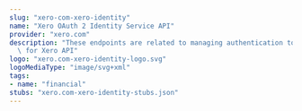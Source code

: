 ```yaml
---
slug: "xero-com-xero-identity"
name: "Xero OAuth 2 Identity Service API"
provider: "xero.com"
description: "These endpoints are related to managing authentication tokens and identity\
  \ for Xero API"
logo: "xero.com-xero-identity-logo.svg"
logoMediaType: "image/svg+xml"
tags:
- name: "financial"
stubs: "xero.com-xero-identity-stubs.json"
---
```

